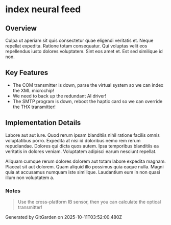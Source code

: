 # index neural feed

## Overview
Culpa ut aperiam sit quis consectetur quae eligendi veritatis et. Neque repellat expedita. Ratione totam consequatur. Qui voluptas velit eos repellendus iusto dolores voluptatem. Sint eos amet et. Est sed similique id non.

## Key Features
- The COM transmitter is down, parse the virtual system so we can index the XML microchip!
- We need to back up the redundant AI driver!
- The SMTP program is down, reboot the haptic card so we can override the THX transmitter!

## Implementation Details
Labore aut aut iure. Quod rerum ipsam blanditiis nihil ratione facilis omnis voluptatibus porro. Expedita at nisi id doloribus nemo rem rerum repudiandae. Dolores qui dicta quos autem. Ipsa temporibus blanditiis ea veritatis in dolores veniam. Voluptatem adipisci earum nesciunt repellat.
 Aliquam cumque rerum dolores dolorem aut totam labore expedita magnam. Placeat sit aut dolorem. Quam aliquid illo possimus quia eaque nulla. Magni quia at accusamus numquam iste similique. Laudantium eum in non quasi illum non voluptatem a.

### Notes
> Use the cross-platform IB sensor, then you can calculate the optical transmitter!

Generated by GitGarden on 2025-10-11T03:52:00.480Z